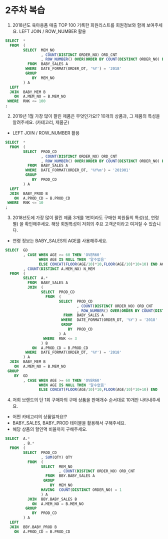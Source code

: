 # 2주차 복습 

1) 2018년도 육아용품 매출 TOP 100 기록한 회원리스트를 회원정보와 함께 보여주세요. 
LEFT JOIN / ROW_NUMBER 활용 
``` sql 
SELECT  *
  FROM  ( 
        SELECT  MEM_NO 
                , COUNT(DISTINCT ORDER_NO) ORD_CNT
                , ROW_NUMBER() OVER(ORDER BY COUNT(DISTINCT ORDER_NO) DESC) RNK
          FROM  BABY_SALES A 
         WHERE  DATE_FORMAT(ORDER_DT, '%Y') = '2018'
         GROUP 
            BY  MEM_NO 
        ) A             
  LEFT 
  JOIN  BABY_MEM B 
    ON  A.MEM_NO = B.MEM_NO 
 WHERE  RNK <= 100 
; 
``` 

2) 2019년 1월 가장 많이 팔린 제품은 무엇인가요!? 10개의 상품과, 그 제품의 특성을 알려주세요. (카테고리, 제품군)
* LEFT JOIN / ROW_NUMBER 활용 
``` sql 
SELECT  *
  FROM  ( 
        SELECT  PROD_CD 
                , COUNT(DISTINCT ORDER_NO) ORD_CNT
                , ROW_NUMBER() OVER(ORDER BY COUNT(DISTINCT ORDER_NO) DESC) RNK
          FROM  BABY_SALES A 
         WHERE  DATE_FORMAT(ORDER_DT, '%Y%m') = '201901'
         GROUP 
            BY  PROD_CD 
        ) A             
  LEFT 
  JOIN  BABY_PROD B 
    ON  A.PROD_CD = B.PROD_CD 
 WHERE  RNK <= 10
; 
``` 

3) 2018년도에 가장 많이 팔린 제품 3개를 1번이라도 구매한 회원들의 특성(성, 연령별) 을 확인해주세요. 
해당 회원특성이 저희의 주요 고객군이라고 여겨질 수 있습니다. 
- 연령 정보는 BABY_SALES의 AGE를 사용해주세요.
``` sql 
SELECT  GD
        , CASE WHEN AGE >= 60 THEN 'OVER60'
               WHEN AGE IS NULL THEN '알수없음'
               ELSE CONCAT(FLOOR(AGE/10)*10,FLOOR(AGE/10)*10+10) END AGE
        , COUNT(DISTINCT A.MEM_NO) N_MEM
  FROM  ( 
        SELECT  A.*
          FROM  BABY_SALES A 
          JOIN  ( 
                SELECT  PROD_CD 
                  FROM  ( 
                        SELECT  PROD_CD 
                                , COUNT(DISTINCT ORDER_NO) ORD_CNT
                                , ROW_NUMBER() OVER(ORDER BY COUNT(DISTINCT ORDER_NO) DESC) RNK
                          FROM  BABY_SALES A 
                         WHERE  DATE_FORMAT(ORDER_DT, '%Y') = '2018'
                         GROUP 
                            BY  PROD_CD 
                        ) A 
                 WHERE  RNK <= 3 
                ) B      
            ON  A.PROD_CD = B.PROD_CD
         WHERE  DATE_FORMAT(ORDER_DT, '%Y') = '2018'
        ) A 
  JOIN  BABY_MEM B 
    ON  A.MEM_NO = B.MEM_NO
 GROUP 
    BY  GD
        , CASE WHEN AGE >= 60 THEN 'OVER60'
               WHEN AGE IS NULL THEN '알수없음'
               ELSE CONCAT(FLOOR(AGE/10)*10,FLOOR(AGE/10)*10+10) END 
``` 

4) 저희 브랜드의 단 1회 구매자의 구매 상품을 판매개수 순서대로 10개만 나타내주세요. 
- 어떤 카테고리의 상품일까요!? 
- BABY_SALES, BABY_PROD 테이블을 활용해서 구해주세요.  
- 해당 상품의 할인액 비율까지 구해주세요. 
``` sql
SELECT  A.* 
        , B.* 
  FROM  ( 
        SELECT  PROD_CD
                , SUM(QTY) QTY 
          FROM  ( 
                SELECT  MEM_NO 
                        , COUNT(DISTINCT ORDER_NO) ORD_CNT
                  FROM  BBY.BABY_SALES A 
                 GROUP 
                    BY  MEM_NO 
                HAVING  COUNT(DISTINCT ORDER_NO) = 1 
                ) A 
          JOIN  BBY.BABY_SALES B 
            ON  A.MEM_NO = B.MEM_NO 
         GROUP
            BY  PROD_CD 
        ) A 
  LEFT 
  JOIN  BBY.BABY_PROD B 
    ON  A.PROD_CD = B.PROD_CD
```     
